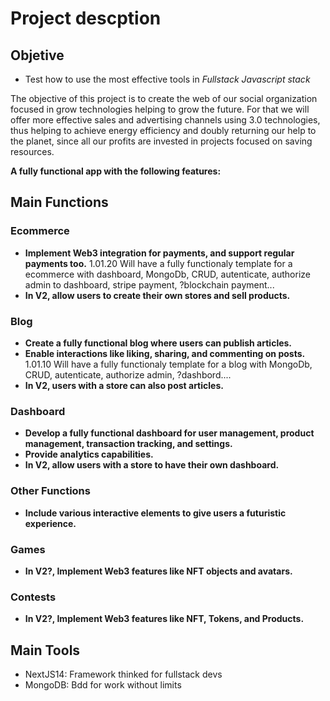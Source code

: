 # Project descption

## Objetive

- Test how to use the most effective tools in *Fullstack Javascript stack*

The objective of this project is to create the web of our social organization focused in grow technologies helping to grow the future. For that we will offer more effective sales and advertising channels using 3.0 technologies, thus helping to achieve energy efficiency and doubly returning our help to the planet, since all our profits are invested in projects focused on saving resources.

**A fully functional app with the following features:**

## Main Functions
 
### Ecommerce

- **Implement Web3 integration for payments, and support regular payments too.**
  1.01.20 Will have a fully functionaly template for a ecommerce with dashboard, MongoDb, CRUD, autenticate, authorize admin to dashboard, stripe payment, ?blockchain payment...
- **In V2, allow users to create their own stores and sell products.**

### Blog

- **Create a fully functional blog where users can publish articles.**
- **Enable interactions like liking, sharing, and commenting on posts.**
  1.01.10 Will have a fully functionaly template for a blog with MongoDb, CRUD, autenticate, authorize admin, ?dashbord....
- **In V2, users with a store can also post articles.**

### Dashboard

- **Develop a fully functional dashboard for user management, product management, transaction tracking, and settings.**
- **Provide analytics capabilities.**
- **In V2, allow users with a store to have their own dashboard.**

### Other Functions

- **Include various interactive elements to give users a futuristic experience.**

### Games

- **In V2?, Implement Web3 features like NFT objects and avatars.**

### Contests

- **In V2?, Implement Web3 features like NFT, Tokens, and Products.**


## Main Tools

- NextJS14: Framework thinked for fullstack devs
- MongoDB: Bdd for work without limits




